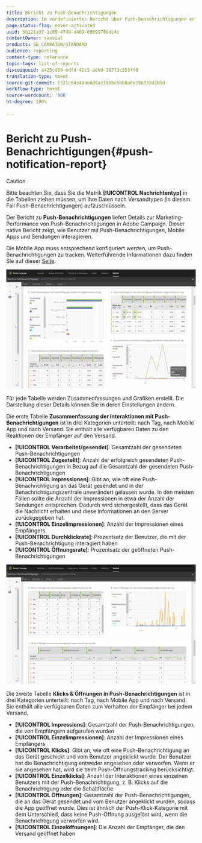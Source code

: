 ```yaml
---
title: Bericht zu Push-Benachrichtigungen
description: Im vordefinierten Bericht über Push-Benachrichtigungen erfahren Sie über die Wirkung Ihrer Push-Benachrichtigung.
page-status-flag: never-activated
uuid: 5b121a37-1c09-4749-a409-6989978ddc4c
contentOwner: sauviat
products: SG_CAMPAIGN/STANDARD
audience: reporting
content-type: reference
topic-tags: list-of-reports
discoiquuid: a425cd59-edfd-42c5-a6bd-38773c353ff0
translation-type: tm+mt
source-git-commit: 1321c84c49de6d9a318bbc5bb8a0e28b332d2b5d
workflow-type: tm+mt
source-wordcount: '406'
ht-degree: 100%

---
```



# Bericht zu Push-Benachrichtigungen{#push-notification-report}

>[!CAUTION]
>
>Bitte beachten Sie, dass Sie die Metrik **[!UICONTROL Nachrichtentyp]** in die Tabellen ziehen müssen, um Ihre Daten nach Versandtypen (in diesem Fall Push-Benachrichtigungen) aufzuschlüsseln.

Der Bericht zu **Push-Benachrichtigungen** liefert Details zur Marketing-Performance von Push-Benachrichtigungen in Adobe Campaign. Dieser native Bericht zeigt, wie Benutzer mit Push-Benachrichtigungen, Mobile Apps und Sendungen interagieren.

Die Mobile App muss entsprechend konfiguriert werden, um Push-Benachrichtigungen zu tracken. Weiterführende Informationen dazu finden Sie auf dieser [Seite](../../administration/using/push-tracking.md).

![](assets/dynamic_report_push.png)

Für jede Tabelle werden Zusammenfassungen und Grafiken erstellt. Die Darstellung dieser Details können Sie in deren Einstellungen ändern.

Die erste Tabelle **Zusammenfassung der Interaktionen mit Push-Benachrichtigungen** ist in drei Kategorien unterteilt: nach Tag, nach Mobile App und nach Versand. Sie enthält alle verfügbaren Daten zu den Reaktionen der Empfänger auf den Versand.

* **[!UICONTROL Verarbeitet/gesendet]**: Gesamtzahl der gesendeten Push-Benachrichtigungen
* **[!UICONTROL Zugestellt]**: Anzahl der erfolgreich gesendeten Push-Benachrichtigungen in Bezug auf die Gesamtzahl der gesendeten Push-Benachrichtigungen
* **[!UICONTROL Impressionen]**: Gibt an, wie oft eine Push-Benachrichtigung an das Gerät gesendet und in der Benachrichtigungszentrale unverändert gelassen wurde. In den meisten Fällen sollte die Anzahl der Impressionen in etwa der Anzahl der Sendungen entsprechen. Dadurch wird sichergestellt, dass das Gerät die Nachricht erhalten und diese Informationen an den Server zurückgegeben hat.
* **[!UICONTROL Einzelimpressionen]**: Anzahl der Impressionen eines Empfängers
* **[!UICONTROL Durchklickrate]**: Prozentsatz der Benutzer, die mit der Push-Benachrichtigung interagiert haben
* **[!UICONTROL Öffnungsrate]**: Prozentsatz der geöffneten Push-Benachrichtigungen

![](assets/dynamic_report_push_2.png)

Die zweite Tabelle **Klicks &amp; Öffnungen in Push-Benachrichtigungen** ist in drei Kategorien unterteilt: nach Tag, nach Mobile App und nach Versand. Sie enthält alle verfügbaren Daten zum Verhalten der Empfänger bei jedem Versand.

* **[!UICONTROL Impressions]**: Gesamtzahl der Push-Benachrichtigungen, die von Empfängern aufgerufen wurden
* **[!UICONTROL Einzelimpressionen]**: Anzahl der Impressionen eines Empfängers
* **[!UICONTROL Klicks]**: Gibt an, wie oft eine Push-Benachrichtigung an das Gerät geschickt und vom Benutzer angeklickt wurde. Der Benutzer hat die Benachrichtigung entweder angesehen oder verworfen. Wenn er sie angesehen hat, wird sie beim Push-Öffnungstracking berücksichtigt.
* **[!UICONTROL Einzelklicks]**: Anzahl der Interaktionen eines einzelnen Benutzers mit der Push-Benachrichtigung, z. B. Klicks auf die Benachrichtigung oder die Schaltfläche
* **[!UICONTROL Öffnungen]**: Gesamtzahl der Push-Benachrichtigungen, die an das Gerät gesendet und vom Benutzer angeklickt wurden, sodass die App geöffnet wurde. Dies ist ähnlich der Push-Klick-Kategorie mit dem Unterschied, dass keine Push-Öffnung ausgelöst wird, wenn die Benachrichtigung verworfen wird.
* **[!UICONTROL Einzelöffnungen]**: Die Anzahl der Empfänger, die den Versand geöffnet haben


